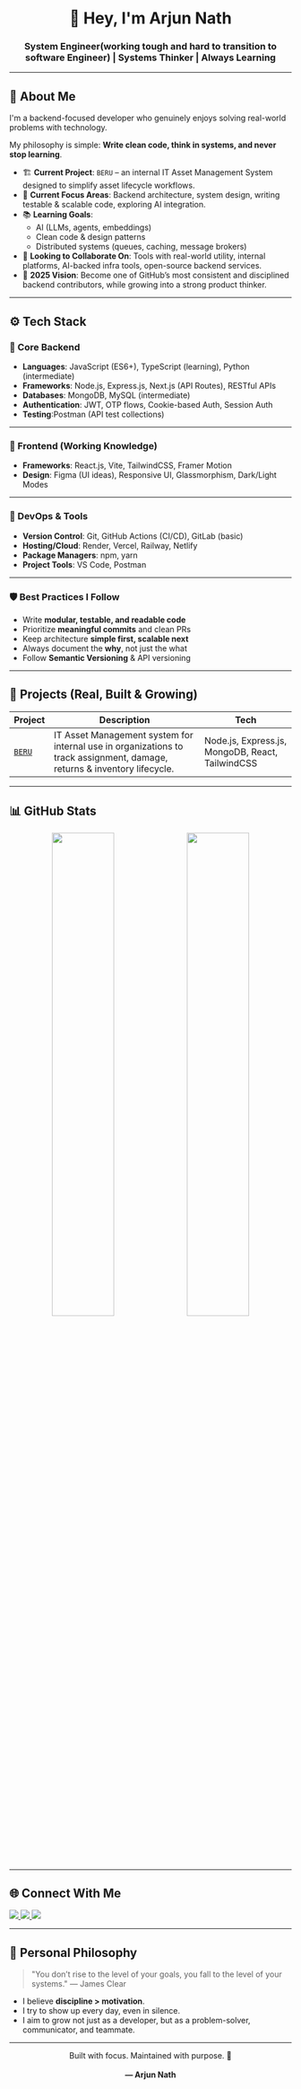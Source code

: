 <h1 align="center">👋 Hey, I'm Arjun Nath</h1>
<h3 align="center">System Engineer(working tough and hard to transition to software Engineer) | Systems Thinker | Always Learning</h3>


---

## 🧭 About Me

I'm a backend-focused developer who genuinely enjoys solving real-world problems with technology.

My philosophy is simple: **Write clean code, think in systems, and never stop learning**.

- 🏗️ **Current Project**: `BERU` – an internal IT Asset Management System designed to simplify asset lifecycle workflows.
- 📍 **Current Focus Areas**: Backend architecture, system design, writing testable & scalable code, exploring AI integration.
- 📚 **Learning Goals**: 
  - AI (LLMs, agents, embeddings)
  - Clean code & design patterns
  - Distributed systems (queues, caching, message brokers)
- 🤝 **Looking to Collaborate On**: Tools with real-world utility, internal platforms, AI-backed infra tools, open-source backend services.
- 🎯 **2025 Vision**: Become one of GitHub’s most consistent and disciplined backend contributors, while growing into a strong product thinker.

---

## ⚙️ Tech Stack

### 🧠 Core Backend

- **Languages**: JavaScript (ES6+), TypeScript (learning), Python (intermediate)
- **Frameworks**: Node.js, Express.js, Next.js (API Routes), RESTful APIs
- **Databases**: MongoDB, MySQL (intermediate)
- **Authentication**: JWT, OTP flows, Cookie-based Auth, Session Auth
- **Testing**:Postman (API test collections)

---

### 🧱 Frontend (Working Knowledge)

- **Frameworks**: React.js, Vite, TailwindCSS, Framer Motion 
- **Design**: Figma (UI ideas), Responsive UI, Glassmorphism, Dark/Light Modes

---

### 🧰 DevOps & Tools

- **Version Control**: Git, GitHub Actions (CI/CD), GitLab (basic)
- **Hosting/Cloud**: Render, Vercel, Railway, Netlify
- **Package Managers**: npm, yarn
- **Project Tools**: VS Code, Postman 

---

### 🛡️ Best Practices I Follow

- Write **modular, testable, and readable code**
- Prioritize **meaningful commits** and clean PRs
- Keep architecture **simple first, scalable next**
- Always document the **why**, not just the what
- Follow **Semantic Versioning** & API versioning

---

## 🚧 Projects (Real, Built & Growing)

| Project | Description | Tech |
|--------|-------------|------|
| [`BERU`](https://github.com/Kuromi1234/Beru) | IT Asset Management system for internal use in organizations to track assignment, damage, returns & inventory lifecycle. | Node.js, Express.js, MongoDB, React, TailwindCSS |

---

## 📊 GitHub Stats

<p align="center">
  <img src="https://github-readme-stats.vercel.app/api?username=Kuromi1234&show_icons=true&theme=default&hide_border=true" width="47%" />
  <img src="https://github-readme-streak-stats.herokuapp.com/?user=Kuromi1234&theme=default&hide_border=true" width="47%" />
</p>

---

## 🌐 Connect With Me

<p align="left">
  <a href="https://www.linkedin.com/in/arjun-nath-9b436823a/" target="_blank">
    <img src="https://img.shields.io/badge/LinkedIn-Arjun%20Nath-blue?style=for-the-badge&logo=linkedin&logoColor=white" />
  </a>
  <a href="https://instagram.com/" target="_blank">
    <img src="https://img.shields.io/badge/Instagram-arjun__dev-E4405F?style=for-the-badge&logo=instagram&logoColor=white" />
  </a>
  <a href="https://youtube.com/" target="_blank">
    <img src="https://img.shields.io/badge/YouTube-Arjun%20Nath-red?style=for-the-badge&logo=youtube&logoColor=white" />
  </a>
</p>

---

## 💭 Personal Philosophy

> "You don’t rise to the level of your goals, you fall to the level of your systems." — James Clear

- I believe **discipline > motivation**.
- I try to show up every day, even in silence.
- I aim to grow not just as a developer, but as a problem-solver, communicator, and teammate.

---

<p align="center">
  Built with focus. Maintained with purpose. 🚀 <br/><br/>
  <b>— Arjun Nath</b>
</p>
